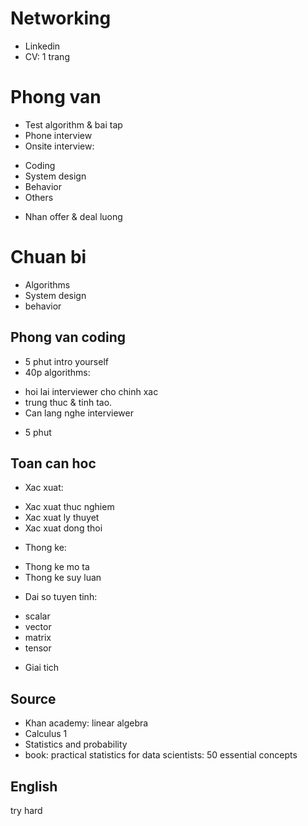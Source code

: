# Networking
- Linkedin
- CV: 1 trang

# Phong van
- Test algorithm & bai tap
- Phone interview
- Onsite interview:
+ Coding
+ System design
+ Behavior
+ Others
- Nhan offer & deal luong

# Chuan bi
- Algorithms
- System design
- behavior 

## Phong van coding
- 5 phut intro yourself
- 40p algorithms: 
+ hoi lai interviewer cho chinh xac
+ trung thuc & tinh tao.
+ Can lang nghe interviewer
- 5 phut

## Toan can hoc
- Xac xuat:
+ Xac xuat thuc nghiem
+ Xac xuat ly thuyet
+ Xac xuat dong thoi
- Thong ke:
+ Thong ke mo ta
+ Thong ke suy luan

- Dai so tuyen tinh:
+ scalar
+ vector
+ matrix
+ tensor

- Giai tich

## Source
- Khan academy: linear algebra
- Calculus 1
- Statistics and probability
- book: practical statistics for data scientists: 50 essential concepts

## English
try hard

